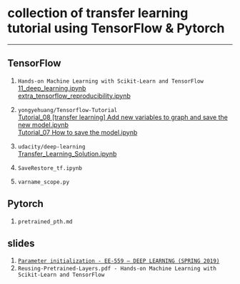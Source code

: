 # collection of transfer learning tutorial using TensorFlow & Pytorch
---
## TensorFlow
1. `Hands-on Machine Learning with Scikit-Learn and TensorFlow`<br>
[11_deep_learning.ipynb](https://github.com/ageron/handson-ml/blob/master/11_deep_learning.ipynb)<br>
[extra_tensorflow_reproducibility.ipynb](https://github.com/ageron/handson-ml/blob/master/extra_tensorflow_reproducibility.ipynb)

2. `yongyehuang/Tensorflow-Tutorial`<br>
[Tutorial_08 [transfer learning] Add new variables to graph and save the new model.ipynb](https://github.com/yongyehuang/Tensorflow-Tutorial/blob/master/example-notebook/Tutorial_08%20%20%5Btransfer%20learning%5D%20Add%20new%20variables%20to%20graph%20and%20save%20the%20new%20model.ipynb)<br>
[Tutorial_07 How to save the model.ipynb](https://github.com/yongyehuang/Tensorflow-Tutorial/blob/master/example-notebook/Tutorial_07%20How%20to%20save%20the%20model.ipynb)

3. `udacity/deep-learning`<br>
[Transfer_Learning_Solution.ipynb](https://github.com/udacity/deep-learning/blob/master/transfer-learning/Transfer_Learning_Solution.ipynb)

4. `SaveRestore_tf.ipynb`

5. `varname_scope.py`

## Pytorch

1. `pretrained_pth.md`

## slides

1. [`Parameter initialization - EE-559 – DEEP LEARNING (SPRING 2019)`](https://fleuret.org/ee559/ee559-slides-5-5-initialization.pdf)<br>
2. `Reusing-Pretrained-Layers.pdf - Hands-on Machine Learning with Scikit-Learn and TensorFlow`


